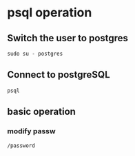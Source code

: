 # psql operation
## Switch the user to postgres
```shell
sudo su - postgres
```
## Connect to postgreSQL
```shell
psql
```
## basic operation
### modify passw
```
/password
```
